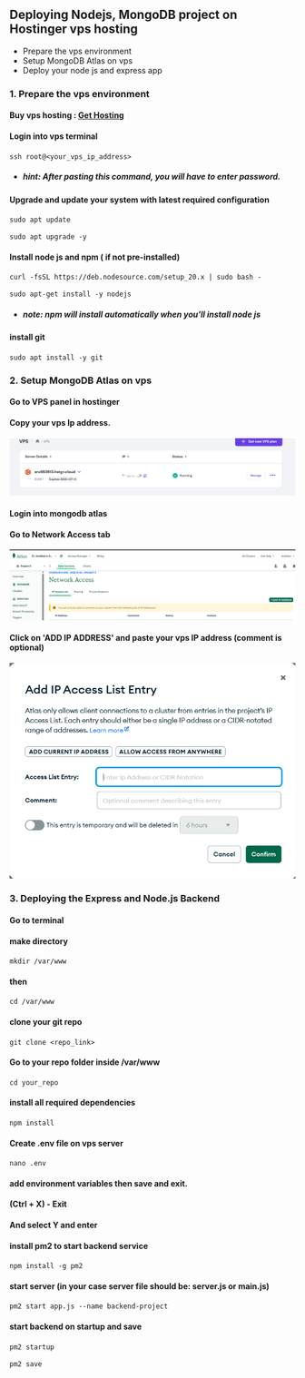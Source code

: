 ## Deploying Nodejs, MongoDB project on Hostinger vps hosting

- Prepare the vps environment
- Setup MongoDB Atlas on vps
- Deploy your node js and express app

### 1. Prepare the vps environment

#### Buy vps hosting : [Get Hosting](https://www.hostinger.com/in/vps-hosting)

#### Login into vps terminal

```
ssh root@<your_vps_ip_address>
```

- ##### hint: After pasting this command, you will have to enter password.

#### Upgrade and update your system with latest required configuration

```
sudo apt update
```

```
sudo apt upgrade -y
```

#### Install node js and npm ( if not pre-installed)

```
curl -fsSL https://deb.nodesource.com/setup_20.x | sudo bash -
```

```
sudo apt-get install -y nodejs
```

- ##### note: npm will install automatically when you'll install node js

#### install git

```
sudo apt install -y git
```

### 2. Setup MongoDB Atlas on vps

#### Go to VPS panel in hostinger

#### Copy your vps Ip address.

![alt text](image-3.png)


#### Login into mongodb atlas

#### Go to Network Access tab

![alt text](image.png)

#### Click on 'ADD IP ADDRESS' and paste your vps IP address (comment is optional)

![alt text](image-1.png)

### 3. Deploying the Express and Node.js Backend

#### Go to terminal
#### make directory
```
mkdir /var/www
```

#### then

```
cd /var/www
```

#### clone your git repo
```
git clone <repo_link>
```

#### Go to your repo folder inside /var/www
```
cd your_repo
```

#### install all required dependencies
```
npm install
```

#### Create .env file on vps server

```
nano .env
```

#### add environment variables then save and exit.
#### (Ctrl + X) - Exit
#### And select Y and enter

#### install pm2 to start backend service
```
npm install -g pm2
```

#### start server (in your case server file should be: server.js or main.js)

```
pm2 start app.js --name backend-project
```

#### start backend on startup and save
```
pm2 startup
```
```
pm2 save
```
